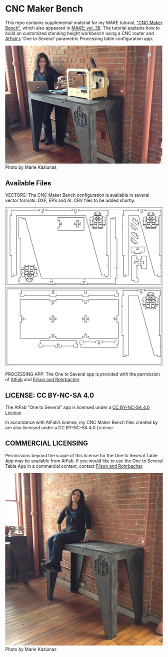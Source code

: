 CNC Maker Bench
=============================
This repo contains supplemental material for my MAKE tutorial, ["CNC Maker Bench"](http://makezine.com/cnc-maker-bench), which also appeared in [MAKE: vol. 38](http://makezine.com/volume/make-38-cameras-and-av/). The tutorial explains how to build an customized standing height workbench using a CNC router and [AtFab's](http://atfab.co) 'One to Several' parametric Processing table configuration app. 

![](img/CNC_MakerBench_AKF.jpg)
Photo by Marie Kaziunas

Available Files
-----------------------------
VECTORS: 
The CNC Maker Bench configuration is available in several vector formats: DXF, EPS and AI. CRV files to be added shortly. 

![](img/CNCMakerBench_LEG_18.5mm.jpg)
![](img/CNCMakerBench_TOP_18.5mm.jpg)

PROCESSING APP: 
The One to Several app is provided with the permission of [AtFab](http://atfab.co) and [Filson and Rohrbacher](http://filson-rohrbacher.com).

LICENSE: CC BY-NC-SA 4.0
-----------------------------
The AtFab "One to Several" app is licensed under a [CC BY-NC-SA 4.0 License](http://creativecommons.org/licenses/by-nc-sa/4.0/).

In accordance with AtFab’s license, my CNC Maker Bench files created by are also licensed under a CC BY-NC-SA 4.0 License. 

COMMERCIAL LICENSING
-----------------------------
Permissions beyond the scope of this license for the One to Several Table App may be available from AtFab. If you would like to use the One to Several Table App in a commercial context, contact [Filson and Rohrbacher](http://filson-rohrbacher.com). 

![](img/CNC_MakerBench2_AKF.jpg)
Photo by Marie Kaziunas
